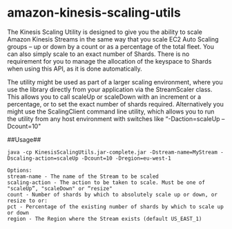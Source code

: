 amazon-kinesis-scaling-utils
============================

The Kinesis Scaling Utility is designed to give you the ability to scale Amazon Kinesis Streams in the same way that you scale EC2 Auto Scaling groups – up or down by a count or as a percentage of the total fleet. You can also simply scale to an exact number of Shards. There is no requirement for you to manage the allocation of the keyspace to Shards when using this API, as it is done automatically.

The utility might be used as part of a larger scaling environment, where you use the library directly from your application via the StreamScaler class. This allows you to call scaleUp or scaleDown with an increment or a percentage, or to set the exact number of shards required. Alternatively you might use the ScalingClient command line utility, which allows you to run the utility from any host environment with switches like “-Daction=scaleUp –Dcount=10"

##Usage##
```
java -cp KinesisScalingUtils.jar-complete.jar -Dstream-name=MyStream -Dscaling-action=scaleUp -Dcount=10 -Dregion=eu-west-1

Options: 
stream-name - The name of the Stream to be scaled
scaling-action - The action to be taken to scale. Must be one of "scaleUp”, "scaleDown" or “resize"
count - Number of shards by which to absolutely scale up or down, or resize to or:
pct - Percentage of the existing number of shards by which to scale up or down
region - The Region where the Stream exists (default US_EAST_1)
```
